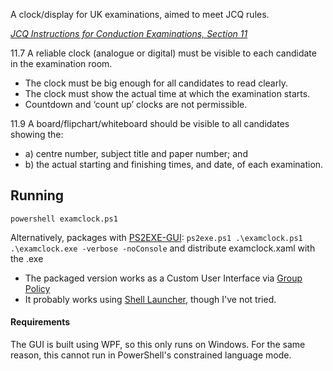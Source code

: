 A clock/display for UK examinations, aimed to meet JCQ rules.

_[JCQ Instructions for Conduction Examinations, Section 11](https://www.jcq.org.uk/exams-office/ice---instructions-for-conducting-examinations/instructions-for-conducting-examinations-2018-2019)_

11.7 A reliable clock (analogue or digital) must be visible to each candidate in the examination room.
- The clock must be big enough for all candidates to read clearly.
- The clock must show the actual time at which the examination starts.
- Countdown and ‘count up’ clocks are not permissible.

11.9 A board/flipchart/whiteboard should be visible to all candidates showing the:
- a) centre number, subject title and paper number; and
- b) the actual starting and finishing times, and date, of each examination.

## Running

`powershell examclock.ps1`

Alternatively, packages with [PS2EXE-GUI](https://gallery.technet.microsoft.com/scriptcenter/PS2EXE-GUI-Convert-e7cb69d5): `ps2exe.ps1 .\examclock.ps1 .\examclock.exe -verbose -noConsole` and distribute examclock.xaml with the .exe

- The packaged version works as a Custom User Interface via [Group Policy](https://getadmx.com/?Category=Windows_10_2016&Policy=Microsoft.Policies.WindowsLogon2::CustomShell)
- It probably works using [Shell Launcher](https://docs.microsoft.com/en-us/windows-hardware/customize/enterprise/shell-launcher), though I've not tried.

#### Requirements

The GUI is built using WPF, so this only runs on Windows. For the same reason, this cannot run in PowerShell's constrained language mode.
